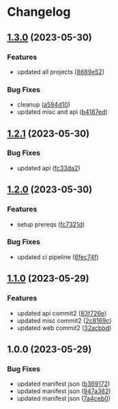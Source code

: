 # Changelog

## [1.3.0](https://github.com/maheshglm/demo-git-tags-mono-version/compare/v1.2.1...v1.3.0) (2023-05-30)


### Features

* updated all projects ([8689e52](https://github.com/maheshglm/demo-git-tags-mono-version/commit/8689e52846e3963f64225bf6185d1c2113e0f281))


### Bug Fixes

* cleanup ([a594d10](https://github.com/maheshglm/demo-git-tags-mono-version/commit/a594d10847522921a50c603a8c4e80e220dc834c))
* updated misc and api ([b4187ed](https://github.com/maheshglm/demo-git-tags-mono-version/commit/b4187edb0d73e2b61de6925c0994cd9eef8bb25f))

## [1.2.1](https://github.com/maheshglm/demo-git-tags-mono-version/compare/v1.2.0...v1.2.1) (2023-05-30)


### Bug Fixes

* updated api ([fc33da2](https://github.com/maheshglm/demo-git-tags-mono-version/commit/fc33da26b52857debef1b41bbf4e4292ad01d36d))

## [1.2.0](https://github.com/maheshglm/demo-git-tags-mono-version/compare/v1.1.0...v1.2.0) (2023-05-30)


### Features

* setup prereqs ([fc7321d](https://github.com/maheshglm/demo-git-tags-mono-version/commit/fc7321d73fc0a36dcc4b98057f2fb968426d8ded))


### Bug Fixes

* updated ci pipeline ([6fec74f](https://github.com/maheshglm/demo-git-tags-mono-version/commit/6fec74f746981d335093d61723a7df21e4a83b66))

## [1.1.0](https://github.com/maheshglm/demo-git-tags-mono-version/compare/v1.0.0...v1.1.0) (2023-05-29)


### Features

* updated api commit2 ([83f726e](https://github.com/maheshglm/demo-git-tags-mono-version/commit/83f726e324d41dc34104a6fbd930a99c789f828f))
* updated misc commit2 ([2c8169c](https://github.com/maheshglm/demo-git-tags-mono-version/commit/2c8169c4a14f62821610adb9c36cf98b0fb0bc8b))
* updated web commit2 ([32acbbd](https://github.com/maheshglm/demo-git-tags-mono-version/commit/32acbbdf9b5cc6a3041a2492bead20bfef2f9514))

## 1.0.0 (2023-05-29)


### Bug Fixes

* updated manifest json ([b369172](https://github.com/maheshglm/demo-git-tags-mono-version/commit/b369172d23485e7b759a14760539a9d8c4e4d069))
* updated manifest json ([947a382](https://github.com/maheshglm/demo-git-tags-mono-version/commit/947a382b8a73069f59f6c58aa757f55c78596eaa))
* updated manifest json ([7a4ceb0](https://github.com/maheshglm/demo-git-tags-mono-version/commit/7a4ceb09d67ef41dee6f23a7b7a031820b472d56))
